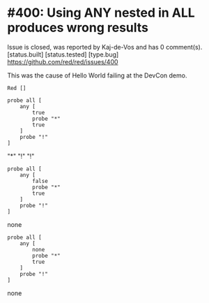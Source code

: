 
#400: Using ANY nested in ALL produces wrong results
================================================================================
Issue is closed, was reported by Kaj-de-Vos and has 0 comment(s).
[status.built] [status.tested] [type.bug]
<https://github.com/red/red/issues/400>

This was the cause of Hello World failing at the DevCon demo.

```
Red []

probe all [
    any [
        true
        probe "*"
        true
    ]
    probe "!"
]
```

"*"
"!"
"!"

```
probe all [
    any [
        false
        probe "*"
        true
    ]
    probe "!"
]
```

none

```
probe all [
    any [
        none
        probe "*"
        true
    ]
    probe "!"
]
```

none




